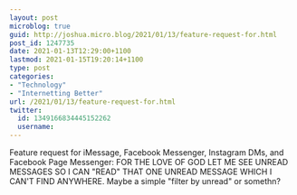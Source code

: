 ```yaml
---
layout: post
microblog: true
guid: http://joshua.micro.blog/2021/01/13/feature-request-for.html
post_id: 1247735
date: 2021-01-13T12:29:00+1100
lastmod: 2021-01-15T19:20:14+1100
type: post
categories:
- "Technology"
- "Internetting Better"
url: /2021/01/13/feature-request-for.html
twitter:
  id: 1349166834445152262
  username: 
---
```

Feature request for iMessage, Facebook Messenger, Instagram DMs, and Facebook Page Messenger: FOR THE LOVE OF GOD LET ME SEE UNREAD MESSAGES SO I CAN "READ" THAT ONE UNREAD MESSAGE WHICH I CAN'T FIND ANYWHERE. Maybe a simple "filter by unread" or somethn?
